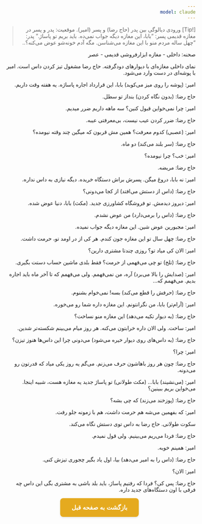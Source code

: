 ```yaml
---
model: claude
---
```


> [!Tip] ورودی
> دیالوگی بین پدر (حاج رضا) و پسر (امیر). موقعیت: پدر و پسر در مغازه قدیمی پسر: “بابا، این مغازه دیگه جواب نمی‌ده. باید بریم تو پاساژ.” پدر: “چهل ساله مردم منو با این مغازه می‌شناسن. مگه آدم خونه‌شو عوض می‌کنه؟..

صحنه: داخلی - مغازه ابزارفروشی قدیمی - عصر

نمای داخلی مغازه‌ای با دیوارهای دودگرفته. حاج رضا مشغول تیز کردن داس است. امیر با پوشه‌ای در دست وارد می‌شود.

امیر: (پوشه را روی میز می‌کوبد) بابا، این قرارداد اجاره پاساژه. یه هفته وقت داریم.

حاج رضا: (بدون نگاه کردن) بنداز تو سطل.

امیر: چرا نمی‌خواین قبول کنین؟ سه ماهه داریم ضرر میدیم.

حاج رضا: ضرر کردن عیب نیست، بی‌معرفتی عیبه.

امیر: (عصبی) کدوم معرفت؟ همین مش قربون که میگین چند وقته نیومده؟

حاج رضا: (سر بلند می‌کند) دو ماه.

امیر: خب؟ چرا نیومده؟

حاج رضا: مریضه.

امیر: نه بابا، دروغ میگن. پسرش براش دستگاه خریده. دیگه نیازی به داس نداره.

حاج رضا: (داس از دستش می‌افتد) از کجا می‌دونی؟

امیر: دیروز دیدمش. تو فروشگاه کشاورزی جدید. (مکث) بابا، دنیا عوض شده.

حاج رضا: (داس را برمی‌دارد) من عوض نشدم.

امیر: مجبورین عوض شین. این مغازه دیگه جواب نمیده.

حاج رضا: چهل سال تو این مغازه جون کندم. هر کی از در اومد تو، حرمت داشت.

امیر: الان کی میاد تو؟ روزی چندتا مشتری دارین؟

حاج رضا: (تلخ) تو چی می‌فهمی از حرمت؟ فقط بلدی ماشین حساب دستت بگیری.

امیر: (صدایش را بالا می‌برد) آره، من نمی‌فهمم. ولی می‌فهمم که تا آخر ماه باید اجاره بدیم. می‌فهمم که…

حاج رضا: (حرفش را قطع می‌کند) بسه! نمی‌خوام بشنوم.

امیر: (آرام‌تر) بابا، من نگرانتونم. این مغازه داره شما رو می‌خوره.

حاج رضا: (به دیوار تکیه می‌دهد) این مغازه منو نساخت؟

امیر: ساخت. ولی الان داره خرابتون می‌کنه. هر روز میام می‌بینم شکسته‌تر شدین.

حاج رضا: (به داس‌های روی دیوار خیره می‌شود) می‌دونی چرا این داس‌ها هنوز تیزن؟

امیر: چرا؟

حاج رضا: چون هر روز باهاشون حرف می‌زنم. می‌گم یه روز یکی میاد که قدرتون رو می‌دونه.

امیر: (می‌نشیند) بابا… (مکث طولانی) تو پاساژ جدید یه مغازه هست، شبیه اینجا. می‌خواین بریم ببینین؟

حاج رضا: (پوزخند می‌زند) که چی بشه؟

امیر: که بفهمین می‌شه هم حرمت داشت، هم با زمونه جلو رفت.

سکوت طولانی. حاج رضا به داس توی دستش نگاه می‌کند.

حاج رضا: فردا می‌ریم می‌بینیم. ولی قول نمیدم.

امیر: همینم خوبه.

حاج رضا: (داس را به امیر می‌دهد) بیا، اول یاد بگیر چجوری تیزش کنی.

امیر: الان؟

حاج رضا: پس کی؟ فردا که رفتیم پاساژ، باید بلد باشی به مشتری بگی این داس چه فرقی با اون دستگاه‌های جدید داره.


<html dir="rtl" lang="fa"><head> <meta charset="UTF-8"> <style> .back-button { display: inline-block; padding: 15px 30px; background-color: rgb(229, 170, 31); color: white; text-decoration: none; border-radius: 8px; font-family: 'Vazirmatn', Tahoma, Geneva, Verdana, sans-serif; font-weight: bold; font-size: 16px; border: none; cursor: pointer; transition: background-color 0.3s ease; box-shadow: 0 2px 5px rgba(0,0,0,0.1); } .back-button:hover { background-color: rgb(205, 150, 25); box-shadow: 0 3px 8px rgba(0,0,0,0.2); } .button-container { display: flex; justify-content: center; align-items: center;} </style></head><body> <div class="button-container"> <button class="back-button" onclick="window.history.back()" aria-label="بازگشت به صفحه قبل"> بازگشت به صفحه قبل </button> </div></body></html>